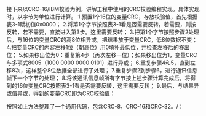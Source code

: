 接下来以CRC-16/IBM校验为例，讲解工程中使用的CRC校验编程实现。具体实现时，以字节为单位进行计算。
1.预置1个16位的变量CRC，存放校验值，首先根据表3-1赋初值0x0000；
2.将第1个字节按照表3-1看是否需要反转，若需要，则按反转，若不需要，直接进入第3步。这里需要反转；
3.把第1个字节按照步骤2处理后，与16位的变量CRC的高8位相异或，把结果放于变量CRC，低8位数据不变；
4.把变量CRC的内容左移1位（朝高位）用0填补最低位，并检查左移后的移出位；
5.如果移出位为0：重复第4步（再次左移一位）；如果移出位为1，变量CRC与多项式8005（1000 0000 0000 0101）进行异或；
6.重复步骤4和5，直到左移8次，这样整个8位数据全部进行了处理；
7.重复步骤2到步骤6，进行通讯信息帧下一个字节的处理；
8.将该通讯信息帧所有字节按上述步骤计算完成后，将得到的16位变量CRC按照表3-1看是否需要反转，这里需要反转；
9.最后，与结果异或值异或，得到的变量CRC即为CRC校验值；

按照如上方法整理了一个通用代码，包含CRC-8，CRC-16和CRC-32。/：
